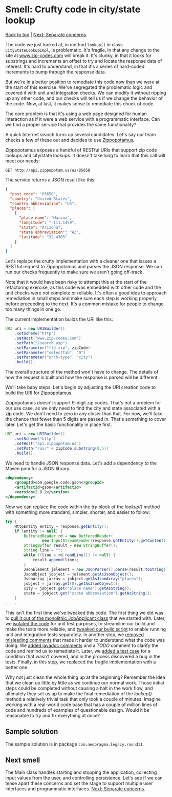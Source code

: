 # Smell: Crufty code in city/state lookup

[Back to top](notes.md) | [Next: Separate concerns](notes-separate-concerns.md).

The code we just looked at, in method ```lookup()``` in class ```CityStateLookupImpl```, is problematic. It's fragile, in that any change to the site at www.zip-codes.com will break it. It's clunky, in that it looks for substrings and increments an offset to try and locate the response data of interest. It's hard to understand, in that it's a series of hard-coded increments to bump through the response data. 

But we're in a better position to remediate this code now than we were at the start of this exercise. We've segregated the problematic logic and covered it with unit and integration checks. We can modify it without ripping up any other code, and our checks will tell us if we change the behavior of the code. Now, at last, it makes sense to remediate this chunk of code. 

The core problem is that it's using a web page designed for human interaction as if it were a web service with a programmatic interface. Can we find a proper service that provides the same functionality?

A quick Internet search turns up several candidates. Let's say our team checks a few of these out and decides to use [Zippopotamus](http://www.zippopotam.us).

Zippopotamus exposes a handful of RESTful URIs that support zip code lookups and city/state lookups. It doesn't take long to learn that this call will meet our needs:

```
GET http://api.zippopotam.us/us/85658
```

The service returns a JSON result like this:

```json
{
  "post code": "85658", 
  "country": "United States", 
  "country abbreviation": "US", 
  "places": [
    {
      "place name": "Marana", 
      "longitude": "-111.1459", 
      "state": "Arizona", 
      "state abbreviation": "AZ", 
      "latitude": "32.4305"
    }
  ]
}
```

Let's replace the crufty implementation with a cleaner one that issues a RESTful request to Zippopotamus and parses the JSON response. We can run our checks frequently to make sure we aren't going off-track. 

Note that it would have been risky to attempt this at the start of the refactoring exercise, as this code was embedded with other code and the unit checks were not complete or reliable. It's often a good idea to approach remediation in small steps and make sure each step is working properly before proceeding to the next. It's a common mistake for people to change too many things in one go. 

The current implementation builds the URI like this:

```java
URI uri = new URIBuilder()
    .setScheme("http")
    .setHost("www.zip-codes.com")
    .setPath("/search.asp")
    .setParameter("fld-zip", zipCode)
    .setParameter("selectTab", "0")
    .setParameter("srch-type", "city")
    .build();
```

The overall structure of the method won't have to change. The details of how the request is built and how the response is parsed will be different.

We'll take baby steps. Let's begin by adjusting the URI creation code to build the URI for Zippopotamus. 

Zippopotamus doesn't support 9-digit zip codes. That's not a problem for our use case, as we only need to find the city and state associated with a zip code. We don't need to zero in any closer than that. For now, we'll take the chance that fewer than 5 digits are passed in. That's something to cover later. Let's get the basic functionality in place first. 

```java
URI uri = new URIBuilder()
    .setScheme("http")
    .setHost("api.zippopotam.us")
    .setPath("/us/" + zipCode.substring(0,5))
    .build();
```

We need to handle JSON response data. Let's add a dependency to the Maven pom for a JSON library.

```xml
<dependency>
    <groupId>com.google.code.gson</groupId>
    <artifactId>gson</artifactId>
    <version>2.8.2</version>
</dependency>
```

Now we can replace the code within the _try_ block of the _lookup()_ method with something more standard, simpler, shorter, and easier to follow:

```java
try {
    HttpEntity entity = response.getEntity();
    if (entity != null) {
        BufferedReader rd = new BufferedReader(
                new InputStreamReader(response.getEntity().getContent()));
        StringBuffer result = new StringBuffer();
        String line = "";
        while ((line = rd.readLine()) != null) {
            result.append(line);
        }
        JsonElement jelement = new JsonParser().parse(result.toString());
        JsonObject jobject = jelement.getAsJsonObject();
        JsonArray jarray = jobject.getAsJsonArray("places");
        jobject = jarray.get(0).getAsJsonObject();
        city = jobject.get("place name").getAsString();
        state = jobject.get("state abbreviation").getAsString();
    }
. . .    
```

This isn't the first time we've tweaked this code. The first thing we did was to [pull it out of the monolithic JobApplicant class](https://github.com/neopragma/java-legacy/blob/master/notes/notes-external.md) that we started with. Later, we [isolated the code](https://github.com/neopragma/java-legacy/blob/master/notes/notes-isolation-1.md) for unit test purposes, to streamline our build and make the tests more reliable, and [tweaked our build script](https://github.com/neopragma/java-legacy/blob/master/notes/notes-isolation-2.md) to enable running unit and integration tests separately. In another step, we [removed misleading comments](https://github.com/neopragma/java-legacy/blob/master/notes/notes-bad-comments.md) that made it harder to understand what the code was doing. We [added javadoc comments](https://github.com/neopragma/java-legacy/blob/master/notes/notes-api-documentation.md) and a _TODO_ comment to clarify the code and remind us to remediate it. Later, we [added a test case](https://github.com/neopragma/java-legacy/blob/master/notes/notes-missing-case.md) for a condition that wasn't covered, and in the process discovered a bug in the tests. Finally, in this step, we replaced the fragile implementation with a better one. 

Why not just clean the whole thing up at the beginning? Remember the idea that we clean up little by little as we continue our normal work. Those initial steps could be completed without causing a halt in the work flow, and ultimately they set us up to make the final remediation of the _lookup()_ method a relatively trivial task that only took a couple of minutes. Imagine working with a real-world code base that has a couple of million lines of code and hundreds of examples of questionable design. Would it be reasonable to try and fix everything at once?

## Sample solution

The sample solution is in package ```com.neopragma.legacy.round11```.

## Next smell

The Main class handles starting and stopping the application, collecting input values from the user, and controlling persistence. Let's see if we can tease apart these concerns and set the stage to support multiple user interfaces and programmatic interfaces. [Next: Separate concerns](notes-separate-concerns.md).

